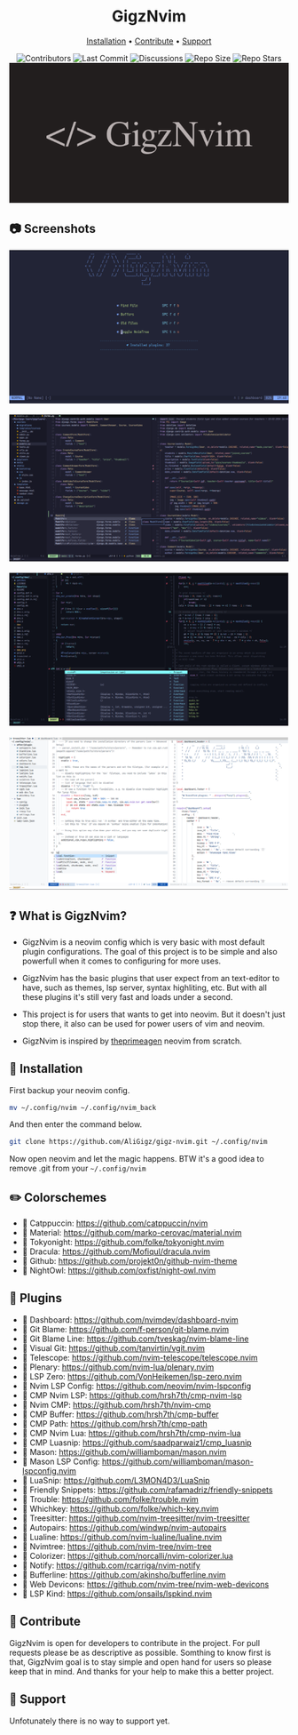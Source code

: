 <h1 align="center">GigzNvim</h1>

<div align="center">
    <a href="https://github.com/AliGigz/gigz-nvim?tab=readme-ov-file#--installation">Installation</a>
    <span> • </span>
    <a href="https://github.com/AliGigz/gigz-nvim?tab=readme-ov-file#--contribute">Contribute</a>
    <span> • </span>
    <a href="https://github.com/AliGigz/gigz-nvim?tab=readme-ov-file#--support">Support</a>
    <p></p>
</div>

<div align="center">
<img style="margine: 10px;" src="https://img.shields.io/github/contributors/AliGigz/gigz-nvim?style=for-the-badge&label=%EF%82%9B%20Contributors&labelColor=%231a1b26&color=%23a9b1d6" alt="Contributors">
<img style="margine: 10px" src="https://img.shields.io/github/last-commit/AliGigz/gigz-nvim?style=for-the-badge&label=%EF%82%9B%20Last%20Commit&labelColor=%231a1b26&color=%23a9b1d6" alt="Last Commit">
<img style="margine: 10px" src="https://img.shields.io/github/discussions/AliGigz/gigz-nvim?style=for-the-badge&label=%EF%82%9B%20Discussions&labelColor=%231a1b26&color=%23a9b1d6" alt="Discussions">
<img style="margine: 10px" src="https://img.shields.io/github/repo-size/AliGigz/gigz-nvim?style=for-the-badge&label=%EF%82%9B%20Size&labelColor=%231a1b26&color=%23a9b1d6" alt="Repo Size">
<img style="margine: 10px" src="https://img.shields.io/github/stars/AlIGigz/gigz-nvim?style=for-the-badge&label=%EF%82%9B%20Stars&labelColor=%231a1b26&color=%23a9b1d6" alt="Repo Stars">

</div>

<div align="center">
    <img src="https://github.com/AliGigz/gigz-nvim/blob/main/logos/GigzNvim.png">
</div>

## 📷  Screenshots
<div align="center">
    <img src="https://github.com/AliGigz/gigz-nvim/blob/main/screenshots/gigz-nvim-dash.png">
    <br>
    <br>
    <img src="https://github.com/AliGigz/gigz-nvim/blob/main/screenshots/gigz-nvim-py.png">
    <br>
    <br>
    <img src="https://github.com/AliGigz/gigz-nvim/blob/main/screenshots/gigz-nvim-c.png">
    <br>
    <br>
    <img src="https://github.com/AliGigz/gigz-nvim/blob/main/screenshots/gigz-nvim-lua.png">
</div>

## ❓  What is GigzNvim?
- GigzNvim is a neovim config which is very basic with most default plugin configurations. The goal of this project is to be simple and also powerfull when it comes to configuring for more uses.

- GigzNvim has the basic plugins that user expect from an text-editor to have, such as themes, lsp server, syntax highliting, etc. But with all these plugins it's still very fast and loads under a second.

- This project is for users that wants to get into neovim. But it doesn't just stop there, it also can be used for power users of vim and neovim.

- GigzNvim is inspired by <a href="https://github.com/theprimeagen">theprimeagen</a> neovim from scratch.


## 🔨  Installation
First backup your neovim config.
```sh
mv ~/.config/nvim ~/.config/nvim_back
```
And then enter the command below.
```sh
git clone https://github.com/AliGigz/gigz-nvim.git ~/.config/nvim
```
Now open neovim and let the magic happens.
BTW it's a good idea to remove .git from your `~/.config/nvim`

## ✏️  Colorschemes
-   Catppuccin: https://github.com/catppuccin/nvim
-   Material: https://github.com/marko-cerovac/material.nvim
-   Tokyonight: https://github.com/folke/tokyonight.nvim
-   Dracula: https://github.com/Mofiqul/dracula.nvim
-   Github: https://github.com/projekt0n/github-nvim-theme
-   NightOwl: https://github.com/oxfist/night-owl.nvim

## 🚀  Plugins
-   Dashboard: https://github.com/nvimdev/dashboard-nvim
-   Git Blame: https://github.com/f-person/git-blame.nvim
-   Git Blame Line: https://github.com/tveskag/nvim-blame-line
-   Visual Git: https://github.com/tanvirtin/vgit.nvim
-   Telescope: https://github.com/nvim-telescope/telescope.nvim
-   Plenary: https://github.com/nvim-lua/plenary.nvim
-   LSP Zero: https://github.com/VonHeikemen/lsp-zero.nvim
-   Nvim LSP Config: https://github.com/neovim/nvim-lspconfig
-   CMP Nvim LSP: https://github.com/hrsh7th/cmp-nvim-lsp
-   Nvim CMP: https://github.com/hrsh7th/nvim-cmp
-   CMP Buffer: https://github.com/hrsh7th/cmp-buffer
-   CMP Path: https://github.com/hrsh7th/cmp-path
-   CMP Nvim Lua: https://github.com/hrsh7th/cmp-nvim-lua
-   CMP Luasnip: https://github.com/saadparwaiz1/cmp_luasnip
-   Mason: https://github.com/williamboman/mason.nvim
-   Mason LSP Config: https://github.com/williamboman/mason-lspconfig.nvim
-   LuaSnip: https://github.com/L3MON4D3/LuaSnip
-   Friendly Snippets: https://github.com/rafamadriz/friendly-snippets
-   Trouble: https://github.com/folke/trouble.nvim
-   Whichkey: https://github.com/folke/which-key.nvim
-   Treesitter: https://github.com/nvim-treesitter/nvim-treesitter
-   Autopairs: https://github.com/windwp/nvim-autopairs
-   Lualine: https://github.com/nvim-lualine/lualine.nvim
-   Nvimtree: https://github.com/nvim-tree/nvim-tree
-   Colorizer: https://github.com/norcalli/nvim-colorizer.lua
-   Notify: https://github.com/rcarriga/nvim-notify
-   Bufferline: https://github.com/akinsho/bufferline.nvim
-   Web Devicons: https://github.com/nvim-tree/nvim-web-devicons
-   LSP Kind: https://github.com/onsails/lspkind.nvim

## 👥  Contribute
GigzNvim is open for developers to contribute in the project. For pull requests please be as descriptive as possible. Somthing to know first is that, GigzNvim goal is to stay simple and open hand for users so please keep that in mind. And thanks for your help to make this a better project.

## 💖  Support
Unfotunately there is no way to support yet.

